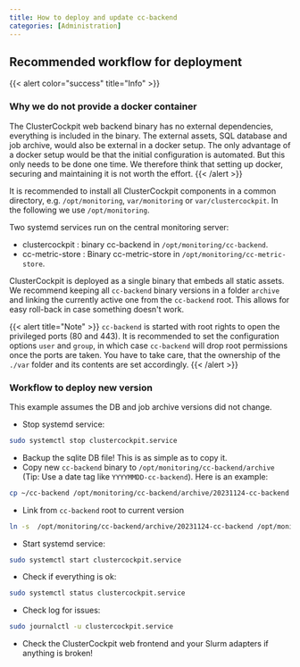 ```yaml
---
title: How to deploy and update cc-backend
categories: [Administration]
---
```

## Recommended workflow for deployment

{{< alert color="success" title="Info" >}}
### Why we do not provide a docker container

The ClusterCockpit web backend binary has no external dependencies, everything
is included in the binary. The external assets, SQL database and job archive,
would also be external in a docker setup. The only advantage of a docker setup
would be that the initial configuration is automated. But this only needs to be
done one time. We therefore think that setting up docker, securing and
maintaining it is not worth the effort.
{{< /alert >}}

It is recommended to install all ClusterCockpit components in a common directory, e.g. `/opt/monitoring`, `var/monitoring` or `var/clustercockpit`.
In the following we use `/opt/monitoring`.

Two systemd services run on the central monitoring server:
* clustercockpit : binary cc-backend in `/opt/monitoring/cc-backend`.
* cc-metric-store : Binary cc-metric-store in `/opt/monitoring/cc-metric-store`.

ClusterCockpit is deployed as a single binary that embeds all static assets.
We recommend keeping all `cc-backend` binary versions in a folder `archive` and
linking the currently active one from the `cc-backend` root.
This allows for easy roll-back in case something doesn't work.

{{< alert title="Note" >}}
`cc-backend` is started with root rights to open the privileged ports (80 and
443). It is recommended to set the configuration options `user` and `group`, in
which case `cc-backend` will drop root permissions once the ports are taken.
You have to take care, that the ownership of the `./var` folder and
its contents are set accordingly.
{{< /alert >}}

### Workflow to deploy new version

This example assumes the DB and job archive versions did not change.
* Stop systemd service:
```sh
sudo systemctl stop clustercockpit.service
```
* Backup the sqlite DB file! This is as simple as to copy it.
* Copy new `cc-backend` binary to `/opt/monitoring/cc-backend/archive` (Tip: Use a
date tag like `YYYYMMDD-cc-backend`). Here is an example:
```sh
cp ~/cc-backend /opt/monitoring/cc-backend/archive/20231124-cc-backend
```
 
* Link from  `cc-backend` root to current version
```sh
ln -s  /opt/monitoring/cc-backend/archive/20231124-cc-backend /opt/monitoring/cc-backend/cc-backend
```
* Start systemd service:
```sh
sudo systemctl start clustercockpit.service
```
* Check if everything is ok:
```sh
sudo systemctl status clustercockpit.service
```
* Check log for issues:
```sh
sudo journalctl -u clustercockpit.service
```
* Check the ClusterCockpit web frontend and your Slurm adapters if anything is broken!
